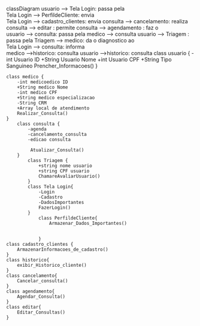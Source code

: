 classDiagram
 usuario --> Tela Login: passa pela  
 Tela Login --> PerfildeCliente: envia  
 Tela Login --> cadastro_clientes: envia 
 consulta --> cancelamento: realiza  
 consulta --> editar : permite 
 consulta --> agendamento : faz o  
 usuario --> consulta: passa pela 
 medico --> consulta 
 usuario --> Triagem : passa pela 
 Triagem --> medico: da o diagnostico ao  
 Tela Login --> consulta: informa  
 medico -->historico: consulta 
 usuario -->historico: consulta 
    class usuario {
        -int Usuario ID
        +String Usuario Nome
        +int Usuario CPF
        +String Tipo Sanguineo
        Prencher_Informacoes()
    }
        
    class medico {
        -int medicoedico ID
        +String medico Nome
        -int medico CPF
        +String medico especializacao
        -String CRM
        +Array local de atendimento
        Realizar_Consulta()
    }
        class consulta {
            -agenda
            -cancelamento_consulta
            -edicao consulta

             Atualizar_Consulta()
        }
            class Triagem {
                +string nome usuario
                +string CPF usuario 
                ChamareAvaliarUsuario() 
            }
            class Tela Login{
                -Login
                -Cadastro
                -DadosImportantes
                FazerLogin()
            }
                class PerfildeCliente{
                    Armazenar_Dados_Importantes()
    

                }
    class cadastro_clientes {
        ArmazenarInformacoes_de_cadastro()
    }
    class historico{
        exibir_Historico_cliente()
    }
    class cancelamento{
        Cancelar_consulta()
    }
    class agendamento{
        Agendar_Consulta()
    }
    class editar{
        Editar_Consultas()
    }
